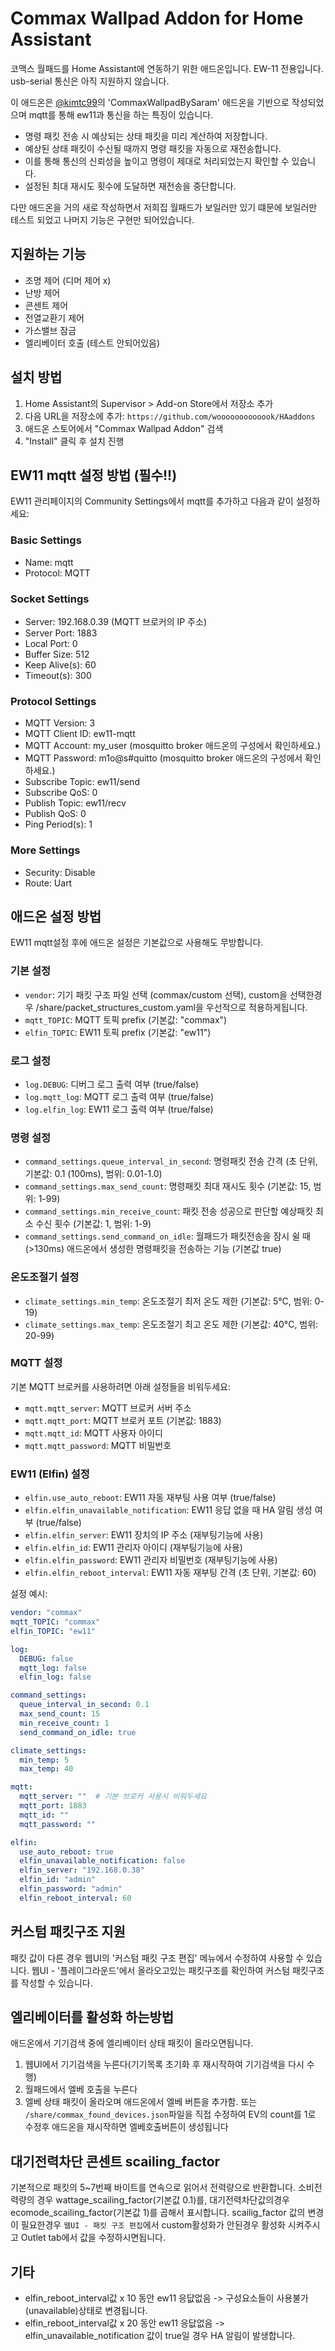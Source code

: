 # Commax Wallpad Addon for Home Assistant

코맥스 월패드를 Home Assistant에 연동하기 위한 애드온입니다.
EW-11 전용입니다. usb-serial 통신은 아직 지원하지 않습니다.

이 애드온은 [@kimtc99](https://github.com/kimtc99/HAaddons)의 'CommaxWallpadBySaram' 애드온을 기반으로 작성되었으며 mqtt를 통해 ew11과 통신을 하는 특징이 있습니다.

- 명령 패킷 전송 시 예상되는 상태 패킷을 미리 계산하여 저장합니다.
- 예상된 상태 패킷이 수신될 때까지 명령 패킷을 자동으로 재전송합니다.
- 이를 통해 통신의 신뢰성을 높이고 명령이 제대로 처리되었는지 확인할 수 있습니다.
- 설정된 최대 재시도 횟수에 도달하면 재전송을 중단합니다.

다만 애드온을 거의 새로 작성하면서 저희집 월패드가 보일러만 있기 떄문에 보일러만 테스트 되었고 나머지 기능은 구현만 되어있습니다.

## 지원하는 기능
- 조명 제어 (디머 제어 x)
- 난방 제어
- 콘센트 제어
- 전열교환기 제어
- 가스밸브 잠금
- 엘리베이터 호출 (테스트 안되어있음)

## 설치 방법
1. Home Assistant의 Supervisor > Add-on Store에서 저장소 추가
2. 다음 URL을 저장소에 추가: `https://github.com/wooooooooooook/HAaddons`
3. 애드온 스토어에서 "Commax Wallpad Addon" 검색
4. "Install" 클릭 후 설치 진행

## EW11 mqtt 설정 방법 (필수!!)
EW11 관리페이지의 Community Settings에서 mqtt를 추가하고 다음과 같이 설정하세요:

### Basic Settings
- Name: mqtt
- Protocol: MQTT

### Socket Settings
- Server: 192.168.0.39 (MQTT 브로커의 IP 주소)
- Server Port: 1883
- Local Port: 0
- Buffer Size: 512
- Keep Alive(s): 60
- Timeout(s): 300

### Protocol Settings
- MQTT Version: 3
- MQTT Client ID: ew11-mqtt
- MQTT Account: my_user (mosquitto broker 애드온의 구성에서 확인하세요.)
- MQTT Password: m1o@s#quitto (mosquitto broker 애드온의 구성에서 확인하세요.)
- Subscribe Topic: ew11/send
- Subscribe QoS: 0
- Publish Topic: ew11/recv
- Publish QoS: 0
- Ping Period(s): 1

### More Settings
- Security: Disable
- Route: Uart


## 애드온 설정 방법
EW11 mqtt설정 후에 애드온 설정은 기본값으로 사용해도 무방합니다.

### 기본 설정
- `vendor`: 기기 패킷 구조 파일 선택 (commax/custom 선택), custom을 선택한경우 /share/packet_structures_custom.yaml을 우선적으로 적용하게됩니다.
- `mqtt_TOPIC`: MQTT 토픽 prefix (기본값: "commax")
- `elfin_TOPIC`: EW11 토픽 prefix (기본값: "ew11")

### 로그 설정
- `log.DEBUG`: 디버그 로그 출력 여부 (true/false)
- `log.mqtt_log`: MQTT 로그 출력 여부 (true/false)
- `log.elfin_log`: EW11 로그 출력 여부 (true/false)

### 명령 설정
- `command_settings.queue_interval_in_second`: 명령패킷 전송 간격 (초 단위, 기본값: 0.1 (100ms), 범위: 0.01-1.0)
- `command_settings.max_send_count`: 명령패킷 최대 재시도 횟수 (기본값: 15, 범위: 1-99)
- `command_settings.min_receive_count`: 패킷 전송 성공으로 판단할 예상패킷 최소 수신 횟수 (기본값: 1, 범위: 1-9)
- `command_settings.send_command_on_idle`: 월패드가 패킷전송을 잠시 쉴 때 (>130ms) 애드온에서 생성한 명령패킷을 전송하는 기능 (기본값 true)

### 온도조절기 설정
- `climate_settings.min_temp`: 온도조절기 최저 온도 제한 (기본값: 5°C, 범위: 0-19)
- `climate_settings.max_temp`: 온도조절기 최고 온도 제한 (기본값: 40°C, 범위: 20-99)

### MQTT 설정
기본 MQTT 브로커를 사용하려면 아래 설정들을 비워두세요:
- `mqtt.mqtt_server`: MQTT 브로커 서버 주소
- `mqtt.mqtt_port`: MQTT 브로커 포트 (기본값: 1883)
- `mqtt.mqtt_id`: MQTT 사용자 아이디
- `mqtt.mqtt_password`: MQTT 비밀번호

### EW11 (Elfin) 설정
- `elfin.use_auto_reboot`: EW11 자동 재부팅 사용 여부 (true/false)
- `elfin.elfin_unavailable_notification`: EW11 응답 없을 때 HA 알림 생성 여부 (true/false) 
- `elfin.elfin_server`: EW11 장치의 IP 주소 (재부팅기능에 사용)
- `elfin.elfin_id`: EW11 관리자 아이디 (재부팅기능에 사용)
- `elfin.elfin_password`: EW11 관리자 비밀번호 (재부팅기능에 사용)
- `elfin.elfin_reboot_interval`: EW11 자동 재부팅 간격 (초 단위, 기본값: 60)

설정 예시:
```yaml
vendor: "commax"
mqtt_TOPIC: "commax"
elfin_TOPIC: "ew11"

log:
  DEBUG: false
  mqtt_log: false
  elfin_log: false

command_settings:
  queue_interval_in_second: 0.1
  max_send_count: 15
  min_receive_count: 1
  send_command_on_idle: true

climate_settings:
  min_temp: 5
  max_temp: 40

mqtt:
  mqtt_server: ""  # 기본 브로커 사용시 비워두세요
  mqtt_port: 1883
  mqtt_id: ""
  mqtt_password: ""

elfin:
  use_auto_reboot: true
  elfin_unavailable_notification: false
  elfin_server: "192.168.0.38"
  elfin_id: "admin"
  elfin_password: "admin"
  elfin_reboot_interval: 60
```

## 커스텀 패킷구조 지원

패킷 값이 다른 경우 웹UI의 '커스텀 패킷 구조 편집' 메뉴에서 수정하여 사용할 수 있습니다.
웹UI - '플레이그라운드'에서 올라오고있는 패킷구조를 확인하여 커스텀 패킷구조를 작성할 수 있습니다.

## 엘리베이터를 활성화 하는방법

애드온에서 기기검색 중에 엘리베이터 상태 패킷이 올라오면됩니다.
1. 웹UI에서 기기검색을 누른다(기기목록 초기화 후 재시작하여 기기검색을 다시 수행)
2. 월패드에서 엘베 호출을 누른다
3. 엘베 상태 패킷이 올라오며 애드온에서 엘베 버튼을 추가함.
또는 ```/share/commax_found_devices.json```파일을 직접 수정하여 EV의 count를 1로 수정후 애드온을 재시작하면 엘베호출버튼이 생성됩니다

## 대기전력차단 콘센트 scailing_factor
기본적으로 패킷의 5~7번째 바이트를 연속으로 읽어서 전력량으로 반환합니다.
소비전력량의 경우 wattage_scailing_factor(기본값 0.1)를, 대기전력차단값의경우 ecomode_scailing_factor(기본값 1)를 곱해서 표시합니다.
scailig_factor 값의 변경이 필요한경우 `웹UI - 패킷 구조 편집`에서 custom활성화가 안된경우 활성화 시켜주시고 Outlet tab에서 값을 수정하시면됩니다.

## 기타
- elfin_reboot_interval값 x 10 동안 ew11 응닶없음 -> 구성요소들이 사용불가 (unavailable)상태로 변경됩니다.
- elfin_reboot_interval값 x 20 동안 ew11 응닶없음 -> elfin_unavailable_notification 값이 true일 경우 HA 알림이 발생합니다.
